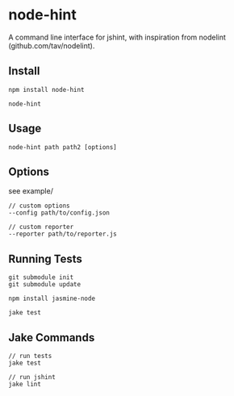 # node-hint

A command line interface for jshint, with inspiration from nodelint (github.com/tav/nodelint).

## Install

    npm install node-hint

    node-hint

## Usage

    node-hint path path2 [options]

## Options

see example/

    // custom options
    --config path/to/config.json

    // custom reporter
    --reporter path/to/reporter.js

## Running Tests

    git submodule init
    git submodule update

    npm install jasmine-node

    jake test

## Jake Commands

    // run tests
    jake test

    // run jshint
    jake lint
